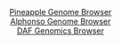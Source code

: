 <div id="Pineapple_Genome_Browser" align="center">
  <a href="">Pineapple Genome Browser</a>
</div>
<div id="Alphonso_Genome_Browser" align="center">
  <a href="">Alphonso Genome Browser</a>
</div>


<div id="DAF_Genomics_Browser" align="center">
  <a href="">DAF Genomics Browser</a>
</div>
